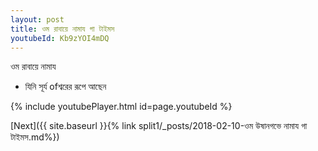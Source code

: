 ```yaml
---
layout: post
title: ওম রাবায়ে নামায গা টাইমস
youtubeId: Kb9zYOI4mDQ
---
```

 
 
 ওম রাবায়ে নামায  
 
 -  যিনি সূর্য ofশ্বরের রূপে আছেন 
 
  
 
  
 
 
 
 
 
 


{% include youtubePlayer.html id=page.youtubeId %}
 
[Next]({{ site.baseurl }}{% link  split1/_posts/2018-02-10-ওম উষানগভে নামায গা টাইমস.md%})
 
